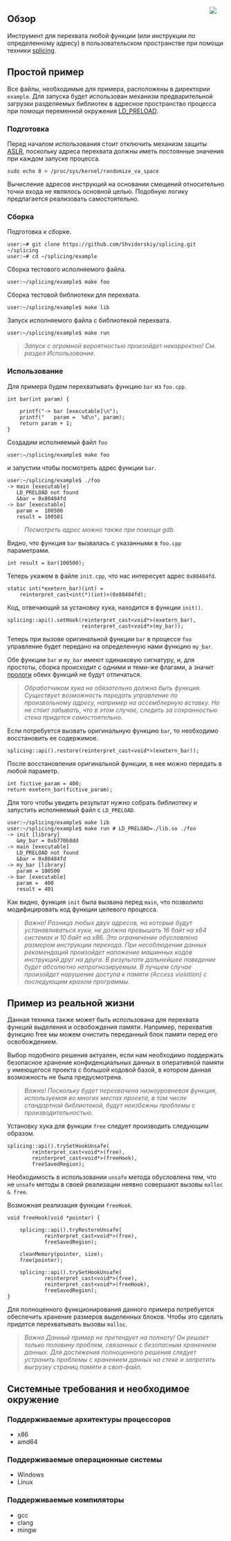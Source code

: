 <!-- http://www.splice-design.com/wp-content/uploads/2010/03/SPL_logo2.png -->
<img 
    src="http://www.root6.com/wp-content/uploads/2015/12/Splice_logo.jpg.png"
	href="https://github.com/Shviderskiy/splicing"
    align="right"
    hspace="20px"
/>

## Обзор
Инструмент для перехвата любой функции (или инструкции по определенному адресу) в пользовательском пространстве при помощи техники [splicing](https://ru.wikipedia.org/wiki/Перехват_(программирование)#.D0.A1.D0.BF.D0.BB.D0.B0.D0.B9.D1.81.D0.B8.D0.BD.D0.B3).


## Простой пример
Все файлы, необходимые для примера, расположены в директории `example`. Для запуска будет использован механизм предварительной загрузки разделяемых библиотек в адресное пространство процесса при помощи переменной окружения [LD_PRELOAD](https://habrahabr.ru/post/199090/).

### Подготовка
Перед началом использования стоит отключить механизм защиты [ASLR](https://ru.wikipedia.org/wiki/ASLR), поскольку адреса перехвата должны иметь постоянные значения при каждом запуске процесса.

`sudo echo 0 > /proc/sys/kernel/randomize_va_space`

Вычисление адресов инструкций на основании смещений относительно точки входа не являлось основной целью.
Подобную логику предлагается реализовать самостоятельно.

### Сборка
Подготовка к сборке.

	user:~# git clone https://github.com/Shviderskiy/splicing.git ~/splicing
	user:~# cd ~/splicing/example

Сборка тестового исполняемого файла.
 
	user:~/splicing/example$ make foo

Сборка тестовой библиотеки для перехвата.
 
	user:~/splicing/example$ make lib

Запуск исполняемого файла с библиотекой перехвата.
 
	user:~/splicing/example$ make run

> *Запуск с огромной вероятностью произойдет некорректно! См. раздел Использование.*

### Использование
Для примера будем перехватывать функцию `bar` из `foo.cpp`.

	int bar(int param) {

    	printf("-> bar [executable]\n");
    	printf("   param =  %d\n", param);
    	return param + 1;
	}

Создадим исполняемый файл `foo`

	user:~/splicing/example$ make foo

и запустим чтобы посмотреть адрес функции `bar`.

	user:~/splicing/example$ ./foo
	-> main [executable]
   	   LD_PRELOAD not found
       &bar = 0x80484fd
	-> bar [executable]
       param =  100500
       result = 100501

> *Посмотреть адрес можно также при помощи gdb.*

Видно, что функция `bar` вызвалась с указанными в `foo.cpp` параметрами.

	int result = bar(100500);

Теперь укажем в файле `init.cpp`, что нас интересует адрес `0x80484fd`.

	static int(*exetern_bar)(int) = 
	    reinterpret_cast<int(*)(int)>(0x80484fd);

Код, отвечающий за установку хука, находится в функции `init()`.

	splicing::api().setHook(reinterpret_cast<void*>(exetern_bar),
	                        reinterpret_cast<void*>(my_bar));

Теперь при вызове оригинальной функции `bar` в процессе `foo` управление будет передано на определенную нами функцию `my_bar`. 

Обе функции `bar` и `my_bar` имеют одинаковую сигнатуру, и, для простоты, сборка происходит с одними и теми-же флагами, а значит [прологи](https://ru.wikipedia.org/wiki/%D0%9F%D1%80%D0%BE%D0%BB%D0%BE%D0%B3_%D0%BF%D1%80%D0%BE%D1%86%D0%B5%D0%B4%D1%83%D1%80%D1%8B) обеих функций не будут отличаться.

> *Обработчиком хука не обязательно должна быть функция. Существует возможность передать управление по произвольному адресу, например на ассемблерную вставку. Но не стоит забывать, что в этом случае, следить за сохранностью стека придется самостоятельно.*

Если потребуется вызвать оригинальную функцию `bar`, то необходимо восстановить ее содержимое.

	splicing::api().restore(reinterpret_cast<void*>(exetern_bar));

После восстановления оригинальной функции, в нее можно передать в любой параметр.

	int fictive_param = 400;
	return exetern_bar(fictive_param);

Для того чтобы увидеть результат нужно собрать библиотеку и запустить исполняемый файл с `LD_PRELOAD`.

	user:~/splicing/example$ make lib
	user:~/splicing/example$ make run # LD_PRELOAD=./lib.so ./foo
	-> init [library]
   	   &my_bar = 0xb770b8dd
	-> main [executable]
	   LD_PRELOAD not found
       &bar = 0x80484fd
	-> my_bar [library]
   	   param = 100500
	-> bar [executable]
   	   param =  400
   	   result = 401

Как видно, функция `init` была вызвана перед `main`, что позволило модифицировать код функции целевого процесса.

> *Важно! Разница любых двух адресов, на которые будут устанавливаться хуки, не должна превышать 16 байт на x64 системах и 10 байт на x86. Это ограничение обусловлено размером инструкции перехода. При несоблюдении данных рекомендаций произойдет наложение машинных кодов инструкций друг на друга. В результате дальнейшее поведение будет абсолютно непрогнозируемым. В лучшем случае произойдет нарушение доступа к памяти (Access violation) с последующим крахом программы.*


## Пример из реальной жизни
Данная техника также может быть использована для перехвата функций выделения и освобождения памяти. Например, перехватив функцию free мы можем очистить переданный блок памяти перед его освобождением.

Выбор подобного решения актуален, если нам необходимо поддержать безопасное хранение конфиденциальных данных в оперативной памяти у имеющегося проекта с большой кодовой базой, в котором данная возможность не была предусмотрена.

> *Важно! Поскольку будет перехвачена низкоуровневая функция, используемая во многих местах проекта, в том числе стандартной библиотекой, будут неизбежны проблемы с производительностью.*

Установку хука для функции `free` следует производить следующим образом.

	splicing::api().trySetHookUnsafe(
    		reinterpret_cast<void*>(free),
            reinterpret_cast<void*>(freeHook),
            freeSavedRegion);

Необходимость в использовании `unsafe` метода обусловлена тем, что не `unsafe` методы в своей реализации неявно совершают вызовы `malloc & free`.

Возможная реализация функции `freeHook`.  

	void freeHook(void *pointer) {

	    splicing::api().tryRestoreUnsafe(
	            reinterpret_cast<void*>(free),
	            freeSavedRegion);
	
	    cleanMemory(pointer, size);
	    free(pointer);
	
	    splicing::api().trySetHookUnsafe(
	            reinterpret_cast<void*>(free),
	            reinterpret_cast<void*>(freeHook),
	            freeSavedRegion);
	}

Для полноценного функционирования данного примера потребуется обеспечить хранение размеров выделенных блоков. Чтобы это сделать придется перехватывать вызовы `malloc`.

>*Важно Данный пример не претендует на полноту! Он решает только половину проблем, связанных с безопасным хранением данных. Для достижения полноценного решения следует устранить проблемы с хранением данных на стеке и запретить выгрузку страниц памяти в своп-файл.*


## Системные требования и необходимое окружение

### Поддерживаемые архитектуры процессоров
* x86
* amd64

### Поддерживаемые операционные системы
* Windows
* Linux

### Поддерживаемые компиляторы
* gcc
* clang
* mingw

